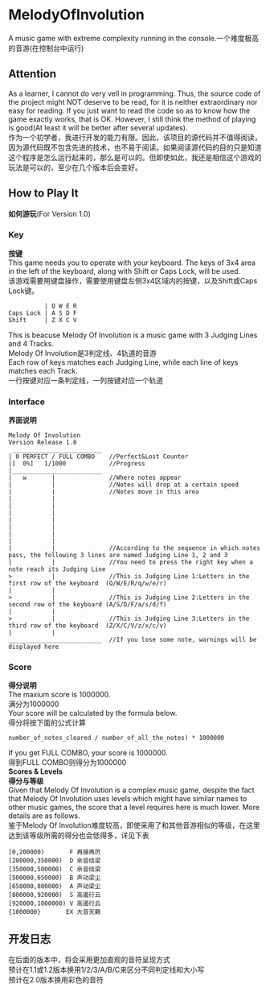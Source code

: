 # MelodyOfInvolution
A music game with extreme complexity running in the console.一个难度极高的音游(在控制台中运行)
## Attention
As a learner, I cannot do very vell in programming. Thus, the source code of the project might NOT deserve to be read, for it is neither extraordinary nor easy for reading. If you just want to read the code so as to know how the game exactly works, that is OK. However, I still think the method of playing is good(At least it will be better after several updates).<br>
作为一个初学者，我进行开发的能力有限。因此，该项目的源代码并不值得阅读，因为源代码既不包含先进的技术，也不易于阅读。如果阅读源代码的目的只是知道这个程序是怎么运行起来的，那么是可以的。但即使如此，我还是相信这个游戏的玩法是可以的，至少在几个版本后会变好。
## How to Play It
**如何游玩**(For Version 1.0)<br>
### Key
**按键**<br>
This game needs you to operate with your keyboard. The keys of 3x4 area in the left of the keyboard, along with Shift or Caps Lock, will be used.<br>
该游戏需要用键盘操作，需要使用键盘左侧3x4区域内的按键，以及Shift或Caps Lock键。<br>
```
          | Q W E R
Caps Lock | A S D F
Shift     | Z X C V
```
This is beacuse Melody Of Involution is a music game with 3 Judging Lines and 4 Tracks.<br>
Melody Of Involution是3判定线、4轨道的音游<br>
Each row of keys matches each Judging Line, while each line of keys matches each Track.<br>
一行按键对应一条判定线，一列按键对应一个轨道<br>
### Interface
**界面说明**<br>
```
Melody Of Involution
Version Release 1.0
 _________________________
| 0 PERFECT / FULL COMBO    //Perfect&Lost Counter
|[  0%]   1/1000            //Progress
|_________________________
|   w       |               //Where notes appear
|           |               //Notes will drop at a certain speed
|           |               //Notes move in this area
|           |
|           |
|           |
|           |
|           |
|           |
|           |
|           |               //According to the sequence in which notes pass, the following 3 lines are named Judging Line 1, 2 and 3
|           |               //You need to press the right key when a note reach its Judging Line
>           |               //This is Judging Line 1:Letters in the first row of the keyboard  (Q/W/E/R/q/w/e/r)
|           |
>           |               //This is Judging Line 2:Letters in the second row of the keyboard (A/S/D/F/a/s/d/f)
|           |
>           |               //This is Judging Line 3:Letters in the third row of the keyboard  (Z/X/C/V/z/x/c/v)
|           |
__________________________  //If you lose some note, warnings will be displayed here
```
### Score
**得分说明**<br>
The maxium score is 1000000.<br>
满分为1000000<br>
Your score will be calculated by the formula below.<br>
得分将按下面的公式计算<br>
```
number_of_notes_cleared / number_of_all_the_notes) * 1000000
```
If you get FULL COMBO, your score is 1000000.<br>
得到FULL COMBO则得分为1000000<br>
**Scores & Levels**<br>
**得分与等级**<br>
Given that Melody Of Involution is a complex music game, despite the fact that Melody Of Involution uses levels which might have similar names to other music games, the score that a level requires here is much lower. More details are as follows.<br>
鉴于Melody Of Involution难度较高，即使采用了和其他音游相似的等级，在这里达到该等级所需的得分也会低得多，详见下表<br>
```
[0,200000)       F 再接再厉
[200000,350000)  D 余音绕梁
[350000,500000)  C 余音绕梁
[500000,650000)  B 声动梁尘
[650000,800000)  A 声动梁尘
[800000,920000)  S 高遏行云
[920000,1000000) V 高遏行云
{1000000}       EX 大音天籁
```
## 开发日志
在后面的版本中，将会采用更加直观的音符呈现方式<br>
预计在1.1或1.2版本换用1/2/3/A/B/C来区分不同判定线和大小写<br>
预计在2.0版本换用彩色的音符<br>
